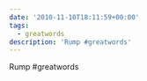 ```yaml
---
date: '2010-11-10T18:11:59+00:00'
tags:
  - greatwords
description: 'Rump #greatwords'
---
```

Rump #greatwords

